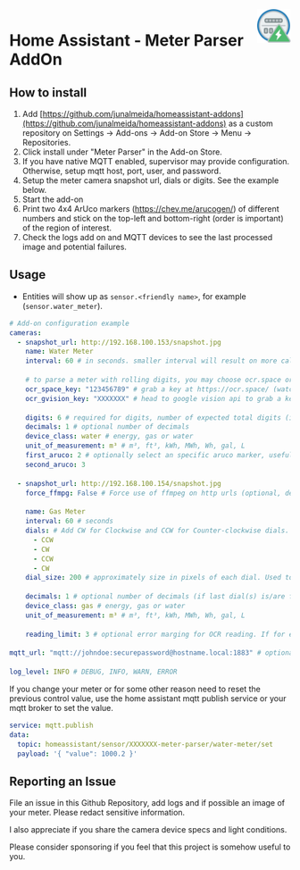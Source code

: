 <img src="https://github.com/junalmeida/ha-addons-meterparser/raw/main/meterparser/icon.png" align="right" width="60">  

# Home Assistant - Meter Parser AddOn

## How to install

1. Add [https://github.com/junalmeida/homeassistant-addons](https://github.com/junalmeida/homeassistant-addons) as a custom
   repository on Settings -> Add-ons -> Add-on Store -> Menu -> Repositories.
2. Click install under "Meter Parser" in the Add-on Store.
3. If you have native MQTT enabled, supervisor may provide configuration. Otherwise, setup mqtt host, port, user, and password.
4. Setup the meter camera snapshot url, dials or digits. See the example below.
5. Start the add-on
6. Print two 4x4 ArUco markers (https://chev.me/arucogen/) of different numbers and stick on the top-left and bottom-right (order is important) of the region of interest.
7. Check the logs add on and MQTT devices to see the last processed image and potential failures.

## Usage

- Entities will show up as `sensor.<friendly name>`, for example (`sensor.water_meter`).

```yaml
# Add-on configuration example
cameras:
  - snapshot_url: http://192.168.100.153/snapshot.jpg
    name: Water Meter
    interval: 60 # in seconds. smaller interval will result on more calls to the ocr api for digit parse

    # to parse a meter with rolling digits, you may choose ocr.space or google vision OCR services. At least one service is required.
    ocr_space_key: "123456789" # grab a key at https://ocr.space/ (watch for rate limits)
    ocr_gvision_key: "XXXXXXX" # head to google vision api to grab a key (watch for costs)

    digits: 6 # required for digits, number of expected total digits (including decimals)
    decimals: 1 # optional number of decimals
    device_class: water # energy, gas or water
    unit_of_measurement: m³ # m³, ft³, kWh, MWh, Wh, gal, L
    first_aruco: 2 # optionally select an specific aruco marker, useful if you have two counters on the same camera
    second_aruco: 3

  - snapshot_url: http://192.168.100.154/snapshot.jpg
    force_ffmpg: False # Force use of ffmpeg on http urls (optional, default False)

    name: Gas Meter
    interval: 60 # seconds
    dials: # Add CW for Clockwise and CCW for Counter-clockwise dials. 1 line per dial
      - CCW
      - CW
      - CCW
      - CW
    dial_size: 200 # approximately size in pixels of each dial. Used to ignore smaller or larger circles on the image.

    decimals: 1 # optional number of decimals (if last dial(s) is/are fraction, set this)
    device_class: gas # energy, gas or water
    unit_of_measurement: m³ # m³, ft³, kWh, MWh, Wh, gal, L

    reading_limit: 3 # optional error marging for OCR reading. If for eg OCR read a number above that limit, reading is ignored. Useful when camera has bad focused image.

mqtt_url: "mqtt://johndoe:securepassword@hostname.local:1883" # optional when automatically handled by home assistant

log_level: INFO # DEBUG, INFO, WARN, ERROR
```

If you change your meter or for some other reason need to reset the previous control value, use the home assistant mqtt publish service or your mqtt broker to set the value.

```yaml
service: mqtt.publish
data:
  topic: homeassistant/sensor/XXXXXXX-meter-parser/water-meter/set
  payload: '{ "value": 1000.2 }'
```

## Reporting an Issue

File an issue in this Github Repository, add logs and if possible an image of your meter. Please redact sensitive information.

I also appreciate if you share the camera device specs and light conditions.

Please consider sponsoring if you feel that this project is somehow useful to you.
